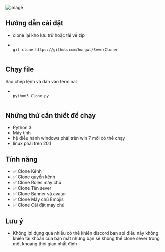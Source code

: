 ![image](https://raw.githubusercontent.com/hungwt/hungwt/main/standard.gif)
## Hướng dẫn cài đặt
- clone lại kho lưu trữ hoặc tải về zip
-   ```console  
 
    git clone https://github.com/hungwt/SeverCloner
    
    
    ```
## Chạy file
Sao chép lệnh và dán vào terminal
-   ```console  
 
    python3 Clone.py
    
    
    ```


## Những thứ cần thiết để chạy
- Python 3
- Máy tính
- hệ điều hành windows phải trên win 7 mới có thể chạy
- linux phải trên 20.1


## Tính năng
- ✅ Clone Kênh 
- ✅ Clone quyền kênh
- ✅ Clone Roles máy chủ
- ✅ Clone Tên sever
- ✅ Clone Banner và avatar
- ✅ Clone Máy chủ Emojis
- ✅ Clone Cài đặt máy chủ
## Lưu ý
- Không lợi dụng quá nhiều có thể khiến discord ban api điều này không khiến tài khoản của bạn mất nhưng bạn sẽ không thể clone sever trong một khoảng thời gian nhất định
